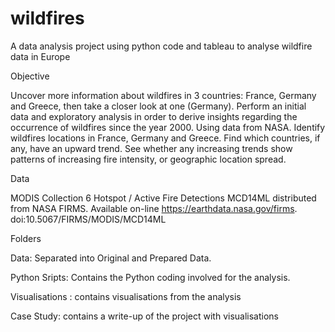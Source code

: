 # wildfires

A data analysis project using python code and tableau to analyse wildfire data in Europe

Objective

Uncover more information about wildfires in 3 countries: France, Germany and Greece, then take a closer look at one (Germany). Perform an initial data and exploratory analysis in order to derive insights regarding the occurrence of wildfires since the year 2000. 
Using data from NASA. Identify wildfires locations in France, Germany and Greece. Find which countries, if any, have an upward trend. See whether any increasing trends show patterns of increasing fire intensity, or geographic location spread.


Data

MODIS Collection 6 Hotspot / Active Fire Detections MCD14ML distributed from NASA FIRMS. Available on-line https://earthdata.nasa.gov/firms. doi:10.5067/FIRMS/MODIS/MCD14ML 	

Folders

Data: Separated into Original and Prepared Data.
  
Python Sripts: Contains the Python coding involved for the analysis.
  
Visualisations : contains visualisations from the analysis
 
Case Study: contains a write-up of the project with visualisations
